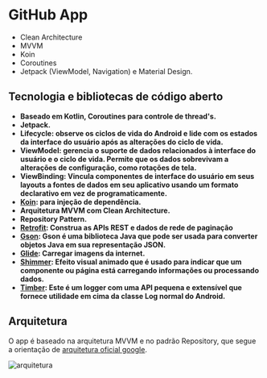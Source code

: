 # GitHub App

- Clean Architecture
- MVVM
- Koin 
- Coroutines
- Jetpack (ViewModel, Navigation) e Material Design.

## Tecnologia e bibliotecas de código aberto

- **Baseado em Kotlin, Coroutines para controle de thread's.**
- **Jetpack.**
- **Lifecycle: observe os ciclos de vida do Android e lide com os estados da interface do usuário após as alterações do ciclo de vida.**
- **ViewModel: gerencia o suporte de dados relacionados à interface do usuário e o ciclo de vida. Permite que os dados sobrevivam a alterações de configuração, como rotações de tela.**
- **ViewBinding: Vincula componentes de interface do usuário em seus layouts a fontes de dados em seu aplicativo usando um formato declarativo em vez de programaticamente.**
- **[Koin](https://insert-koin.io): para injeção de dependência.**
- **Arquitetura MVVM com Clean Architecture.**
- **Repository Pattern.**
- **[Retrofit](https://github.com/square/retrofit): Construa as APIs REST e dados de rede de paginação**
- **[Gson](https://github.com/google/gson): Gson é uma biblioteca Java que pode ser usada para converter objetos Java em sua representação JSON.**
- **[Glide](https://github.com/bumptech/glide): Carregar imagens da internet.**
- **[Shimmer](https://github.com/facebook/shimmer-android): Efeito visual animado que é usado para indicar que um componente ou página está carregando informações ou processando dados.**
- **[Timber](https://github.com/JakeWharton/timber): Este é um logger com uma API pequena e extensível que fornece utilidade em cima da classe Log normal do Android.**
## Arquitetura

O app é baseado na arquitetura MVVM e no padrão Repository, que segue a orientação de [arquitetura oficial google](https://developer.android.com/topic/architecture).

![arquitetura](https://user-images.githubusercontent.com/54339792/230393821-bab6408a-4b54-4872-ba7e-4b069b4d037f.png)




